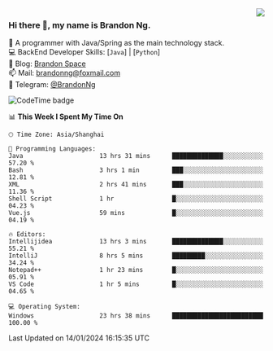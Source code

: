 <img  align="right" src="https://github-readme-stats-brandon0824.vercel.app/api/top-langs/?username=brandon0824&layout=compact">

### Hi there 👋, my name is Brandon Ng.

🌱 A programmer with Java/Spring as the main technology stack.  
💻 BackEnd Developer Skills: [`Java`] | [`Python`]  
📝 Blog: [Brandon Space](https://brandonng.tech)  
📫 Mail: brandonng@foxmail.com  
📰 Telegram: [@BrandonNg](https://t.me/BrandonNg24)  

![CodeTime badge](https://img.shields.io/endpoint?style=flat-square&url=https%3A%2F%2Fapi.codetime.dev%2Fshield%3Fid%3D128%26project%3D%26in%3D604800000)

<!--START_SECTION:waka-->
📊 **This Week I Spent My Time On** 

```text
🕑︎ Time Zone: Asia/Shanghai

💬 Programming Languages: 
Java                     13 hrs 31 mins      ██████████████░░░░░░░░░░░   57.20 % 
Bash                     3 hrs 1 min         ███░░░░░░░░░░░░░░░░░░░░░░   12.81 % 
XML                      2 hrs 41 mins       ███░░░░░░░░░░░░░░░░░░░░░░   11.36 % 
Shell Script             1 hr                █░░░░░░░░░░░░░░░░░░░░░░░░   04.23 % 
Vue.js                   59 mins             █░░░░░░░░░░░░░░░░░░░░░░░░   04.19 % 

🔥 Editors: 
Intellijidea             13 hrs 3 mins       ██████████████░░░░░░░░░░░   55.21 % 
IntelliJ                 8 hrs 5 mins        █████████░░░░░░░░░░░░░░░░   34.24 % 
Notepad++                1 hr 23 mins        █░░░░░░░░░░░░░░░░░░░░░░░░   05.91 % 
VS Code                  1 hr 5 mins         █░░░░░░░░░░░░░░░░░░░░░░░░   04.65 % 

💻 Operating System: 
Windows                  23 hrs 38 mins      █████████████████████████   100.00 % 
```


 Last Updated on 14/01/2024 16:15:35 UTC
<!--END_SECTION:waka-->
